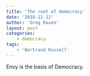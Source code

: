 ```yaml
---
title: 'The root of democracy'
date: '2018-11-12'
author: 'Greg Raven'
layout: post
categories:
    - democracy
tags:
    - 'Bertrand Russell'
---
```


Envy is the basis of Democracy.